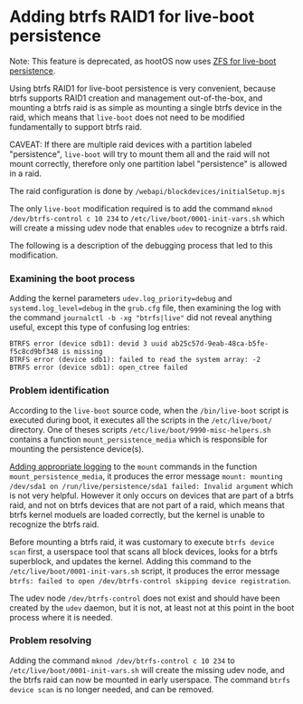 # Adding btrfs RAID1 for live-boot persistence 

Note: This feature is deprecated, as hootOS now uses 
[ZFS for live-boot persistence](/live-boot/zfs-support.md).

Using btrfs RAID1 for live-boot persistence is very convenient, because btrfs 
supports RAID1 creation and management out-of-the-box, and mounting a btrfs 
raid is as simple as mounting a single btrfs device in the raid, which means 
that `live-boot` does not need to be modified fundamentally to support btrfs raid.

CAVEAT: If there are multiple raid devices with a partition labeled 
"persistence", `live-boot` will try to mount them all and the raid will not 
mount correctly, therefore only one partition label "persistence" is allowed in 
a raid.

The raid configuration is done by `/webapi/blockdevices/initialSetup.mjs`

The only `live-boot` modification required is to add the command
`mknod /dev/btrfs-control c 10 234` to `/etc/live/boot/0001-init-vars.sh` 
which will create a missing udev node that enables `udev` to recognize
a btrfs raid.

The following is a description of the debugging process that led to this
modification.

### Examining the boot process

Adding the kernel parameters `udev.log_priority=debug` and 
`systemd.log_level=debug` in the `grub.cfg` file, then examining the log with 
the command `journalctl -b -xg "btrfs|live"` did not reveal anything useful, 
except this type of confusing log entries:
```
BTRFS error (device sdb1): devid 3 uuid ab25c57d-9eab-48ca-b5fe-f5c8cd9bf348 is missing
BTRFS error (device sdb1): failed to read the system array: -2
BTRFS error (device sdb1): open_ctree failed
```

### Problem identification

According to the `live-boot` source code, when the `/bin/live-boot` script 
is executed during boot, it executes all the scripts in the `/etc/live/boot/` 
directory. One of theses scripts `/etc/live/boot/9990-misc-helpers.sh` 
contains a function `mount_persistence_media` which is responsible for 
mounting the persistence device(s).

[Adding appropriate logging](/live-boot/logging-support.md) to the `mount` 
commands in the function `mount_persistence_media`, it produces the error message 
`mount: mounting /dev/sda1 on /run/live/persistence/sda1 failed: Invalid argument` 
which is not very helpful. However it only occurs on devices that are part of a 
btrfs raid, and not on btrfs devices that are not part of a raid, which means 
that btrfs kernel moduels are loaded correctly, but the kernel is unable to
recognize the btrfs raid.

Before mounting a btrfs raid, it was customary to execute 
`btrfs device scan` first, a userspace tool that scans all block devices, 
looks for a btrfs superblock, and updates the kernel. Adding this command to 
the `/etc/live/boot/0001-init-vars.sh` script, it produces the error message 
`btrfs: failed to open /dev/btrfs-control skipping device registration`.

The udev node `/dev/btrfs-control` does not exist and should have been created 
by the `udev` daemon, but it is not, at least not at this point in the boot 
process where it is needed.  

### Problem resolving

Adding the command `mknod /dev/btrfs-control c 10 234` to 
`/etc/live/boot/0001-init-vars.sh` will create the missing udev node, and 
the btrfs raid can now be mounted in early userspace. The command 
`btrfs device scan` is no longer needed, and can be removed.

